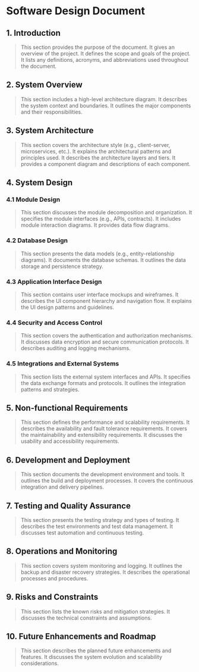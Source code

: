 # Software Design Document

## 1. Introduction
> This section provides the purpose of the document. It gives an overview of the project. It defines the scope and
> goals of the project. It lists any definitions, acronyms, and abbreviations used throughout the document.

## 2. System Overview
> This section includes a high-level architecture diagram. It describes the system context and boundaries. It outlines
> the major components and their responsibilities.

## 3. System Architecture
> This section covers the architecture style (e.g., client-server, microservices, etc.). It explains the architectural
> patterns and principles used. It describes the architecture layers and tiers. It provides a component diagram and
> descriptions of each component.

## 4. System Design

### 4.1 Module Design
> This section discusses the module decomposition and organization. It specifies the module interfaces (e.g., APIs,
> contracts). It includes module interaction diagrams. It provides data flow diagrams.

### 4.2 Database Design
> This section presents the data models (e.g., entity-relationship diagrams). It documents the database schemas. It
> outlines the data storage and persistence strategy.

### 4.3 Application Interface Design
> This section contains user interface mockups and wireframes. It describes the UI component hierarchy and navigation
> flow. It explains the UI design patterns and guidelines.

### 4.4 Security and Access Control
> This section covers the authentication and authorization mechanisms. It discusses data encryption and secure
> communication protocols. It describes auditing and logging mechanisms.

### 4.5 Integrations and External Systems
> This section lists the external system interfaces and APIs. It specifies the data exchange formats and protocols. It
> outlines the integration patterns and strategies.

## 5. Non-functional Requirements
> This section defines the performance and scalability requirements. It describes the availability and fault tolerance
> requirements. It covers the maintainability and extensibility requirements. It discusses the usability and
> accessibility requirements.

## 6. Development and Deployment
> This section documents the development environment and tools. It outlines the build and deployment processes.
> It covers the continuous integration and delivery pipelines.

## 7. Testing and Quality Assurance
> This section presents the testing strategy and types of testing. It describes the test environments and test data
> management. It discusses test automation and continuous testing.

## 8. Operations and Monitoring
> This section covers system monitoring and logging. It outlines the backup and disaster recovery strategies. It
> describes the operational processes and procedures.

## 9. Risks and Constraints
> This section lists the known risks and mitigation strategies. It discusses the technical constraints and assumptions.

## 10. Future Enhancements and Roadmap
> This section describes the planned future enhancements and features. It discusses the system evolution and scalability
> considerations.